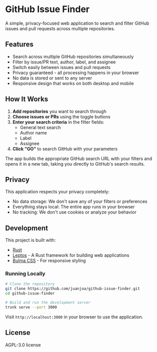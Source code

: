 # GitHub Issue Finder

A simple, privacy-focused web application to search and filter GitHub issues and pull requests across multiple repositories.


## Features

- Search across multiple GitHub repositories simultaneously
- Filter by issue/PR text, author, label, and assignee
- Switch easily between issues and pull requests
- Privacy guaranteed - all processing happens in your browser
- No data is stored or sent to any server
- Responsive design that works on both desktop and mobile

## How It Works

1. **Add repositories** you want to search through
2. **Choose issues or PRs** using the toggle buttons
3. **Enter your search criteria** in the filter fields:
   - General text search
   - Author name
   - Label
   - Assignee
4. **Click "GO"** to search GitHub with your parameters

The app builds the appropriate GitHub search URL with your filters and opens it in a new tab, taking you directly to GitHub's search results.

## Privacy

This application respects your privacy completely:
- No data storage: We don't save any of your filters or preferences
- Everything stays local: The entire app runs in your browser
- No tracking: We don't use cookies or analyze your behavior

## Development

This project is built with:
- [Rust](https://www.rust-lang.org/)
- [Leptos](https://leptos.dev/) - A Rust framework for building web applications
- [Bulma CSS](https://bulma.io/) - For responsive styling

### Running Locally

```bash
# Clone the repository
git clone https://github.com/juanjoa/github-issue-finder.git
cd github-issue-finder

# Build and run the development server
trunk serve --port 3000

```

Visit `http://localhost:3000` in your browser to use the application.

## License

AGPL-3.0 license